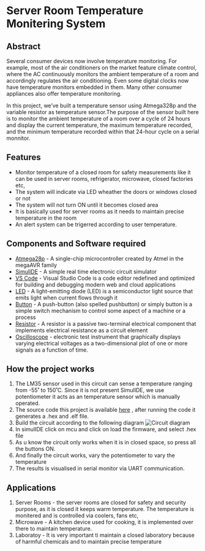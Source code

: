 # Server Room Temperature Monitering System
## Abstract

Several consumer devices now involve temperature monitoring. For example, most of the air conditioners on the market feature climate control, where the AC continuously monitors the ambient temperature of a room and accordingly regulates the air conditioning. Even some digital clocks now have temperature monitors embedded in them. Many other consumer appliances also offer temperature monitoring. 

In this project, we’ve built a temperature sensor using Atmega328p and the variable resistor as  temperature sensor.The purpose of the sensor built here is to monitor the ambient temperature of a room over a cycle of 24 hours and display the current temperature, the maximum temperature recorded, and the minimum temperature recorded within that 24-hour cycle on a serial monnitor. 

## Features
- Monitor temperature of a closed room for safety measurements like it can be used in server rooms, refrigerator, microwave, closed factories etc, 
- The system will indicate via LED wheather the doors or windows closed or not
- The system will not turn ON until it becomes closed area
- It is basically used for server rooms as it needs to maintain precise temperature in the room
- An alert system can be trigerred according to user temperature.

## Components and Software required
- [Atmega28p](https://www.arrow.com/en/products/atmega328p-pn/microchip-technology) - A single-chip microcontroller created by Atmel in the megaAVR family
- [SimulIDE](https://www.simulide.com/p/home.html) -  A simple real time electronic circuit simulator
- [VS Code](https://code.visualstudio.com/) - Visual Studio Code is a code editor redefined and optimized for building and debugging modern web and cloud applications
- [LED]() - A light-emitting diode (LED) is a semiconductor light source that emits light when current flows through it
- [Button]() - A push-button (also spelled pushbutton) or simply button is a simple switch mechanism to control some aspect of a machine or a process
- [Resistor]() - A resistor is a passive two-terminal electrical component that implements electrical resistance as a circuit element
- [Oscilloscope]() - electronic test instrument that graphically displays varying electrical voltages as a two-dimensional plot of one or more signals as a function of time.

## How the project works
1.  The LM35 sensor used in this circuit can sense a temperature ranging from -55˚ to 150˚C. Since it is not present SimulIDE, we use potentiometer it acts as an temperature sensor which is manually operated. 
2.  The source code this project is available [here](https://github.com/Lokesh12121/M1_Inventary_Managment_System/tree/main/3_Implementation) , after running the code it generates a .hex and .elf file.
3.  Build the circuit according to the following diagram
![Circuit diagram](https://github.com/Lokesh12121/M2_Room_Temperatue_Monitering_SYS/blob/main/0_Abstract/Circuit1.PNG)
4.  In simulIDE click on mcu and click on load the firmware, and select .hex file
5.  As u know the circuit only works when it is in closed space, so press all the buttons ON.
6.  And finally the circuit works, vary the potentiometer to vary the temperature
7.  The results is visualised in serial monitor via UART communication.

## Applications
1. Server Rooms - the server rooms are closed for safety and security purpose, as it is closed it keeps warm temperature. The temperature is monitered and is controlled via coolers, fans etc, 
2. Microwave - A kitchen device used for cooking, it is implemented over there to maintain temperature.
3. Laboratoy - It is very important ti maintain a closed laboratory because of harmful chemicals and to maintain precise temperature

